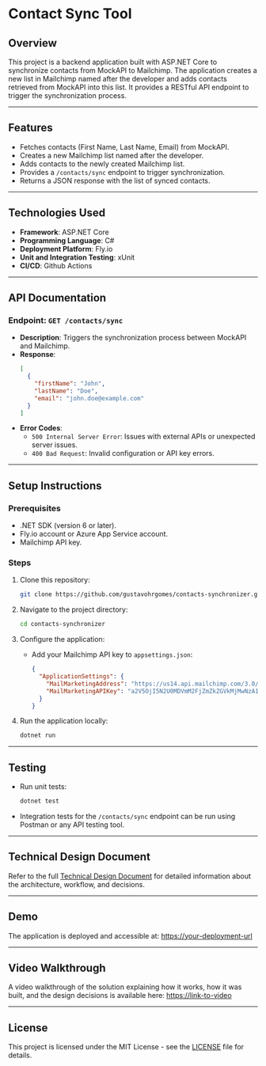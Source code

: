 # **Contact Sync Tool**

## **Overview**
This project is a backend application built with ASP.NET Core to synchronize contacts from MockAPI to Mailchimp. The application creates a new list in Mailchimp named after the developer and adds contacts retrieved from MockAPI into this list. It provides a RESTful API endpoint to trigger the synchronization process.

---

## **Features**
- Fetches contacts (First Name, Last Name, Email) from MockAPI.
- Creates a new Mailchimp list named after the developer.
- Adds contacts to the newly created Mailchimp list.
- Provides a `/contacts/sync` endpoint to trigger synchronization.
- Returns a JSON response with the list of synced contacts.

---

## **Technologies Used**
- **Framework**: ASP.NET Core
- **Programming Language**: C#
- **Deployment Platform**: Fly.io
- **Unit and Integration Testing**: xUnit
- **CI/CD**: Github Actions

---

## **API Documentation**
### **Endpoint**: `GET /contacts/sync`
- **Description**: Triggers the synchronization process between MockAPI and Mailchimp.
- **Response**:
  ```json
  [
    {
      "firstName": "John",
      "lastName": "Doe",
      "email": "john.doe@example.com"
    }
  ]
  ```
- **Error Codes**:
  - `500 Internal Server Error`: Issues with external APIs or unexpected server issues.
  - `400 Bad Request`: Invalid configuration or API key errors.

---

## **Setup Instructions**

### **Prerequisites**
- .NET SDK (version 6 or later).
- Fly.io account or Azure App Service account.
- Mailchimp API key.

### **Steps**
1. Clone this repository:
   ```bash
   git clone https://github.com/gustavohrgomes/contacts-synchronizer.git
   ```

2. Navigate to the project directory:
   ```bash
   cd contacts-synchronizer

   ```

3. Configure the application:
   - Add your Mailchimp API key to `appsettings.json`:
     ```json
     {
       "ApplicationSettings": {
         "MailMarketingAddress": "https://us14.api.mailchimp.com/3.0/",
         "MailMarketingAPIKey": "a2V5OjI5N2U0MDVmM2FjZmZkZGVkMjMwNzA1YzcyOGZlMjExLXVzMTQ="
       }
     }
     ```

4. Run the application locally:
   ```bash
   dotnet run
   ```

---

## **Testing**
- Run unit tests:
  ```bash
  dotnet test
  ```
- Integration tests for the `/contacts/sync` endpoint can be run using Postman or any API testing tool.

---

## **Technical Design Document**
Refer to the full [Technical Design Document](https://link-to-google-doc) for detailed information about the architecture, workflow, and decisions.

---

## **Demo**
The application is deployed and accessible at:
[https://your-deployment-url](https://your-deployment-url)

---

## **Video Walkthrough**
A video walkthrough of the solution explaining how it works, how it was built, and the design decisions is available here:
[https://link-to-video](https://link-to-video)

---

## **License**
This project is licensed under the MIT License - see the [LICENSE](LICENSE) file for details.


